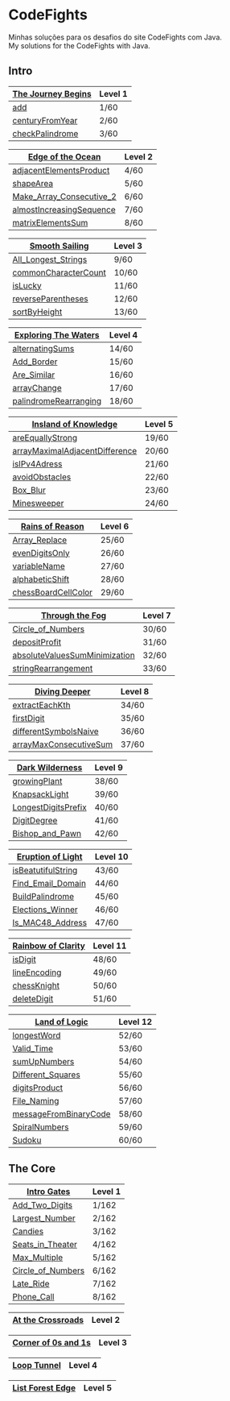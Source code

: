# CodeFights
Minhas soluções para os desafios do site CodeFights com Java.  
My solutions for the CodeFights with Java.


## Intro
| [The Journey Begins](Intro/The_Journey_Begins) | Level 1 |
| ----- | ----- |
| [add](Intro/The_Journey_Begins/add.java) | 1/60 |
| [centuryFromYear](Intro/The_Journey_Begins/centuryFromYear.java) | 2/60 |
| [checkPalindrome](Intro/The_Journey_Begins/checkPalindrome.java) | 3/60 |

| [Edge of the Ocean](Intro/Edge_of_the_Ocean) | Level 2 |
| ----- | ----- |
| [adjacentElementsProduct](Intro/Edge_of_the_Ocean/adjacentElementsProduct.java) | 4/60 |
| [shapeArea](Intro/Edge_of_the_Ocean/shapeArea.java) | 5/60 |
| [Make_Array_Consecutive_2](Intro/Edge_of_the_Ocean/Make_Array_Consecutive_2.java) | 6/60 |
| [almostIncreasingSequence](Intro/Edge_of_the_Ocean/almostIncreasingSequence.java) | 7/60 |
| [matrixElementsSum](Intro/Edge_of_the_Ocean/matrixElementsSum.java) | 8/60 |


| [Smooth Sailing](Intro/Smooth_Sailing) | Level 3 |
| ----- | ----- |
| [All_Longest_Strings](Intro/Smooth_Sailing/All_Longest_Strings.java) | 9/60 |
| [commonCharacterCount](Intro/Smooth_Sailing/commonCharacterCount.java) | 10/60 |
| [isLucky](Intro/Smooth_Sailing/isLucky.java) | 11/60 |
| [reverseParentheses](Intro/Smooth_Sailing/reverseParentheses.java) | 12/60 |
| [sortByHeight](Intro/Smooth_Sailing/sortByHeight.java) | 13/60 |

| [Exploring The Waters](Intro/Exploring_The_Waters) | Level 4 |
| ----- | ----- |
| [alternatingSums](Intro/Exploring_The_Waters/alternatingSums.java) | 14/60 |
| [Add_Border](Intro/Exploring_The_Waters/Add_Border.java) | 15/60 |
| [Are_Similar](Intro/Exploring_The_Waters/Are_Similar.java) | 16/60 |
| [arrayChange](Intro/Exploring_The_Waters/arrayChange.java) | 17/60 |
| [palindromeRearranging](Intro/Exploring_The_Waters/palindromeRearranging.java) | 18/60 |


| [Insland of Knowledge](Intro/Insland_of_Knowledge) | Level 5 |
| ----- | ----- |
| [areEquallyStrong](Intro/Insland_of_Knowledge/areEquallyStrong.java) | 19/60 |
| [arrayMaximalAdjacentDifference](Intro/Insland_of_Knowledge/arrayMaximalAdjacentDifference.java) | 20/60 |
| [isIPv4Adress](Intro/Insland_of_Knowledge/isIPv4Adress.java) | 21/60 |
| [avoidObstacles](Intro/Insland_of_Knowledge/avoidObstacles.java) | 22/60 |
| [Box_Blur](Intro/Insland_of_Knowledge/Box_Blur.java) | 23/60 |
| [Minesweeper](Intro/Insland_of_Knowledge/Minesweeper.java) | 24/60 |

| [Rains of Reason](Intro/Rains_of_Reason) | Level 6 |
| ----- | ----- |
| [Array_Replace](Intro/Rains_of_Reason/Array_Replace.java) | 25/60 |
| [evenDigitsOnly](Intro/Rains_of_Reason/evenDigitsOnly.java) | 26/60 |
| [variableName](Intro/Rains_of_Reason/variableName.java) | 27/60 |
| [alphabeticShift](Intro/Rains_of_Reason/alphabeticShift.java) | 28/60 |
| [chessBoardCellColor](Intro/Rains_of_Reason/chessBoardCellColor.java) | 29/60 |

| [Through the Fog](Intro/Through_the_Fog) | Level 7 |
| ----- | ----- |
| [Circle_of_Numbers](Intro/Through_the_Fog/Circle_of_Numbers.java) | 30/60 |
| [depositProfit](Intro/Through_the_Fog/depositProfit.java) | 31/60 |
| [absoluteValuesSumMinimization](Intro/Through_the_Fog/absoluteValuesSumMinimization.java) | 32/60 |
| [stringRearrangement](Intro/Through_the_Fog/stringRearrangement.java) | 33/60 |

| [Diving Deeper](Intro/Diving_Deeper) | Level 8 |
| ----- | ----- |
| [extractEachKth](Intro/Diving_Deeper/extractEachKth.java) | 34/60 |
| [firstDigit](Intro/Diving_Deeper/firstDigit.java) | 35/60 |
| [differentSymbolsNaive](Intro/Diving_Deeper/differentSymbolsNaive.java) | 36/60 |
| [arrayMaxConsecutiveSum](Intro/Diving_Deeper/arrayMaxConsecutiveSum.java) | 37/60 |

| [Dark Wilderness](Intro/Dark_Wilderness) | Level 9 |
| ----- | ----- |
| [growingPlant](Intro/Dark_Wilderness/growingPlant.java) | 38/60 |
| [KnapsackLight](Intro/Dark_Wilderness/KnapsackLight.java) | 39/60 |
| [LongestDigitsPrefix](Intro/Dark_Wilderness/LongestDigitsPrefix.java) | 40/60 |
| [DigitDegree](Intro/Dark_Wilderness/DigitDegree.java) | 41/60 |
| [Bishop_and_Pawn](Intro/Dark_Wilderness/Bishop_and_Pawn.java) | 42/60 |

| [Eruption of Light](Intro/Eruption_of_Light) | Level 10 |
| ----- | ----- |
| [isBeatutifulString](Intro/Eruption_of_Light/isBeatutifulString.java) | 43/60 |
| [Find_Email_Domain](Intro/Eruption_of_Light/Find_Email_Domain.java) | 44/60 |
| [BuildPalindrome](Intro/Eruption_of_Light/BuildPalindrome.java) | 45/60 |
| [Elections_Winner](Intro/Eruption_of_Light/Elections_Winner.java) | 46/60 |
| [Is_MAC48_Address](Intro/Eruption_of_Light/Is_MAC48_Address.java) | 47/60 |

| [Rainbow of Clarity](Intro/Rainbow_of_Clarity) | Level 11 |
| ----- | ----- |
| [isDigit](Intro/Rainbow_of_Clarity/isDigit.java) | 48/60 |
| [lineEncoding](Intro/Rainbow_of_Clarity/lineEncoding.java) | 49/60 |
| [chessKnight](Intro/Rainbow_of_Clarity/chessKnight.java) | 50/60 |
| [deleteDigit](Intro/Rainbow_of_Clarity/deleteDigit.java) | 51/60 |

| [Land of Logic](Intro/Land_of_Logic) | Level 12 |
| ----- | ----- |
| [longestWord](Intro/Land_of_Logic/longestWord.java) | 52/60 |
| [Valid_Time](Intro/Land_of_Logic/Valid_Time.java) | 53/60 |
| [sumUpNumbers](Intro/Land_of_Logic/sumUpNumbers.java) | 54/60 |
| [Different_Squares](Intro/Land_of_Logic/Different_Squares.java) | 55/60 |
| [digitsProduct](Intro/Land_of_Logic/digitsProduct.java) | 56/60 |
| [File_Naming](Intro/Land_of_Logic/File_Naming.java) | 57/60 |
| [messageFromBinaryCode](Intro/Land_of_Logic/messageFromBinaryCode.java) | 58/60 |
| [SpiralNumbers](Intro/Land_of_Logic/SpiralNumbers.java) | 59/60 |
| [Sudoku](Intro/Land_of_Logic/Sudoku.java) | 60/60 |

## The Core
| [Intro Gates](The_Core/Intro_Gates) | Level 1 |
| ----- | ----- |
| [Add_Two_Digits](The_Core/Intro_Gates/Add_Two_Digits.java) | 1/162 |
| [Largest_Number](The_Core/Intro_Gates/Largest_Number.java) | 2/162 |
| [Candies](The_Core/Intro_Gates/Candies.java) | 3/162 |
| [Seats_in_Theater](The_Core/Intro_Gates/Seats_in_Theater.java) | 4/162 |
| [Max_Multiple](The_Core/Intro_Gates/Max_Multiple.java) | 5/162 |
| [Circle_of_Numbers](The_Core/Intro_Gates/Circle_of_Numbers.java) | 6/162 |
| [Late_Ride](The_Core/Intro_Gates/Late_Ride.java) | 7/162 |
| [Phone_Call](The_Core/Intro_Gates/Phone_Call.java) | 8/162 |

| [At the Crossroads](The_Core/At_the_Crossroads) | Level 2 |
| ----- | ----- |

| [Corner of 0s and 1s](The_Core/Corner_of_0s_and_1s) | Level 3 |
| ----- | ----- |

| [Loop Tunnel](The_Core/Loop_Tunnel) | Level 4 |
| ----- | ----- |

| [List Forest Edge](The_Core/List_Forest_Edge) | Level 5 |
| ----- | ----- |
